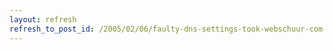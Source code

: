```yaml
---
layout: refresh
refresh_to_post_id: /2005/02/06/faulty-dns-settings-took-webschuur-com-sites-offline
---
```

